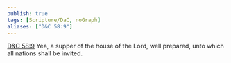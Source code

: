 ```yaml
---
publish: true
tags: [Scripture/DaC, noGraph]
aliases: ["D&C 58:9"]
---
```

[D&C 58:9](https://churchofjesuschrist.org/study/scriptures/dc-testament/dc/58?lang=eng&id=p9#p9) Yea, a supper of the house of the Lord, well prepared, unto which all nations shall be invited.
